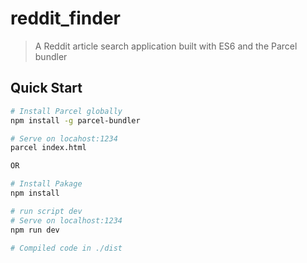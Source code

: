 # reddit_finder

> A Reddit article search application built with ES6 and the Parcel bundler

## Quick Start

```bash
# Install Parcel globally
npm install -g parcel-bundler

# Serve on locahost:1234
parcel index.html

OR

# Install Pakage
npm install

# run script dev
# Serve on localhost:1234
npm run dev

# Compiled code in ./dist
```
